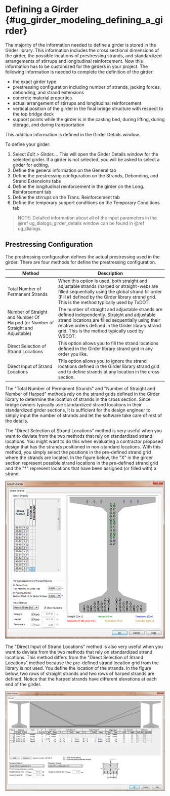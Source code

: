 Defining a Girder {#ug_girder_modeling_defining_a_girder}
==============================================
The majority of the information needed to define a girder is stored in the Girder library. This information includes the cross sectional dimensions of the girder, the possible locations of prestressing strands, and standardized arrangements of stirrups and longitudinal reinforcement. Now this information has to be customized for the girders in your project. The following information is needed to complete the definition of the girder:

* the exact girder type
* prestressing configuration including number of strands, jacking forces, debonding, and strand extensions
* concrete material properties
* actual arrangement of stirrups and longitudinal reinforcement
* vertical position of the girder in the final bridge structure with respect to the top bridge deck
* support points while the girder is in the casting bed, during lifting, during storage, and during transportation

This addition information is defined in the Girder Details window.

To define your girder:
1. Select *Edit > Girder...*. This will open the Girder Details window for the selected girder. If a girder is not selected, you will be asked to select a girder for editing.
2. Define the general information on the General tab
3. Define the prestressing configuration on the Strands, Debonding, and Strand Extensions tabs
4. Define the longitudinal reinforcement in the girder on the Long. Reinforcement tab
5. Define the stirrups on the Trans. Reinforcement tab
6. Define the temporary support conditions on the Temporary Conditions tab

> NOTE: Detailed information about all of the input parameters in the @ref ug_dialogs_girder_details window can be found in @ref ug_dialogs.

Prestressing Configuration
---------------------------
The prestressing configuration defines the actual prestressing used in the girder. There are four methods for define the prestressing configuration.

Method | Description 
-------|---------------
Total Number of Permanent Strands | When this option is used, both straight and adjustable strands (harped or straight-web) are filled sequentially using the global strand fill order (Fill #) defined by the Girder library strand grid. This is the method typically used by TxDOT.
Number of Straight and Number Of Harped (or Number of Straight and Adjustable) | The number of straight and adjustable strands are defined independently. Straight and adjustable strand locations are filled sequentially using their relative orders defined in the Girder library strand grid. This is the method typically used by WSDOT.
Direct Selection of Strand Locations | This option allows you to fill the strand locations defined in the Girder library strand grid in any order you like.
Direct Input of Strand Locations | This option allows you to ignore the strand locations defined in the Girder library strand grid and to define strands at any location in the cross section. 

The "Total Number of Permanent Strands" and "Number of Straight and Number of Harped" methods rely on the strand grids defined in the Girder library to determine the location of strands in the cross section. Since bridge owners typically use standardized strand locations in their standardized girder sections, it is sufficient for the design engineer to simply input the number of strands and let the software take care of rest of the details.

The "Direct Selection of Strand Locations" method is very useful when you want to deviate from the two methods that rely on standardized strand locations. You might want to do this when evaluating a contractor proposed design that has the strands positioned in non-standard locations. With this method, you simply select the positions in the pre-defined strand grid where the strands are located. In the figure below, the "X" in the girder section represent possible strand locations in the pre-defined strand grid and the "*" represent locations that have been assigned (or filled with) a strand.

![](DirectSelectStrands.png)

The "Direct Input of Strand Locations" method is also very useful when you want to deviate from the two methods that rely on standardized strand locations. This method differs from the "Direct Selection of Strand Locations" method because the pre-defined strand location grid from the library is not used. You define the location of the strands. In the figure below, two rows of straight strands and two rows of harped strands are defined. Notice that the harped strands have different elevations at each end of the girder.

![](DirectInputStrands.png)
